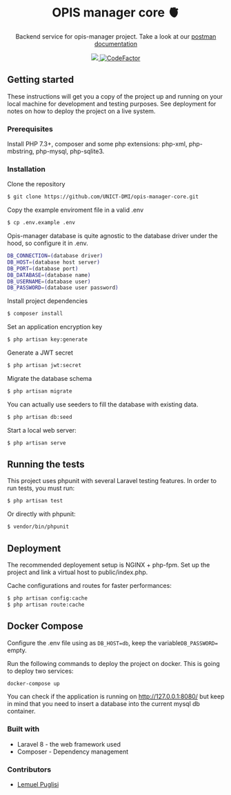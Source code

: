<h1 align="center">OPIS manager core 🫀</h1>
<p>
</p>

<p align="center">
    Backend service for opis-manager project. Take a look at our <a href="https://explore.postman.com/templates/9736/opis-manager-core"> postman documentation 
</p>

<p align="center">
    <img src="https://github.com/UNICT-DMI/opis-manager-core/workflows/project%20build/badge.svg" />
    <a href="https://www.codefactor.io/repository/github/unict-dmi/opis-manager-core"><img src="https://www.codefactor.io/repository/github/unict-dmi/opis-manager-core/badge" alt="CodeFactor" /></a>    
</p>

## Getting started

These instructions will get you a copy of the project up and running on your local machine for development and testing purposes. See deployment for notes on how to deploy the project on a live system.

### Prerequisites

Install PHP 7.3+, composer and some php extensions: php-xml, php-mbstring, php-mysql, php-sqlite3.

### Installation 

Clone the repository

```sh
$ git clone https://github.com/UNICT-DMI/opis-manager-core.git
```

Copy the example enviroment file in a valid .env

```sh
$ cp .env.example .env
```

Opis-manager database is quite agnostic to the database driver under the hood, so configure it in .env. 

```sh
DB_CONNECTION=(database driver)
DB_HOST=(database host server)
DB_PORT=(database port)
DB_DATABASE=(database name)
DB_USERNAME=(database user)
DB_PASSWORD=(database user password)
```

Install project dependencies 

```sh
$ composer install
```
Set an application encryption key

```sh
$ php artisan key:generate
```

Generate a JWT secret

```sh
$ php artisan jwt:secret
```

Migrate the database schema

```bash
$ php artisan migrate
```

You can actually use seeders to fill the database with existing data. 

```bash
$ php artisan db:seed
```

Start a local web server: 

```sh
$ php artisan serve
```



## Running the tests

This project uses phpunit with several Laravel testing features. In order to run tests, you must run: 

```sh
$ php artisan test
```

Or directly with phpunit:

```sh
$ vendor/bin/phpunit
```



## Deployment 

The recommended deployement setup is NGINX + php-fpm. Set up the project and link a virtual host to public/index.php. 

Cache configurations and routes for faster performances: 

```sh
$ php artisan config:cache
$ php artisan route:cache
```

## Docker Compose

Configure the .env file using as `DB_HOST=db`, keep the variable`DB_PASSWORD=` empty.

Run the following commands to deploy the project on docker. This is going to deploy two services: 

```sh
docker-compose up
```

You can check if the application is running on http://127.0.0.1:8080/ but keep in mind that you need to insert a database into the current mysql db container.

### Built with

* Laravel 8 - the web framework used 
* Composer - Dependency management  



### Contributors 

* [Lemuel Puglisi](https://github.com/LemuelPuglisi)
